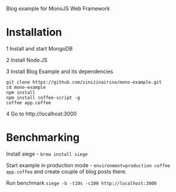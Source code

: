 Blog example for MonoJS Web Framework

<!-- Demo http://example.monojs.org -->

# Installation

1 Install and start MongoDB

2 Install Node.JS

3 Install Blog Example and its dependencies

```
git clone https://github.com/sinizinairina/mono-example.git
cd mono-example
npm install
npm install coffee-script -g
coffee app.coffee
```

4 Go to http://localhost:3000

# Benchmarking

Install siege - `brew install siege`

Start example in production mode - `environment=production coffee app.coffee`
and create couple of blog posts there.

Run benchmark `siege -b -t10s -c100 http://localhost:3000`

<!--

# Ignore this section

How to start in on the server

`port=3001 nohup node_modules/coffee-script/bin/coffee app.coffee > /dev/null 2> /dev/null < /dev/null &`

nohup /apps/arachnid/scripts/startForever > /dev/null 2> /dev/null < /dev/null &
npm install forever -g
forever stop scripts/app.js

-->